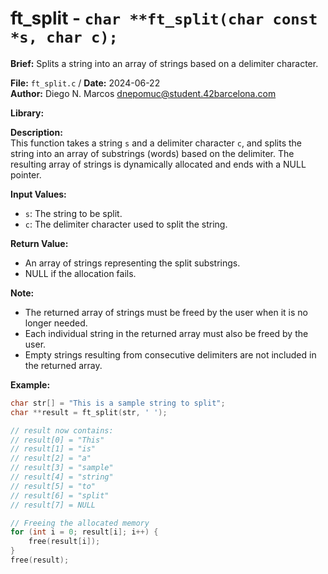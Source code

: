 # ft_split - `char **ft_split(char const *s, char c);`

**Brief:**
Splits a string into an array of strings based on a delimiter character.

**File:** `ft_split.c` / **Date:** 2024-06-22  
**Author:** Diego N. Marcos <dnepomuc@student.42barcelona.com>

**Library:**



**Description:**  
This function takes a string `s` and a delimiter character `c`, and splits the string into an array of substrings (words) based on the delimiter. The resulting array of strings is dynamically allocated and ends with a NULL pointer.

**Input Values:**
* `s`: The string to be split.
* `c`: The delimiter character used to split the string.

**Return Value:**
* An array of strings representing the split substrings.
* NULL if the allocation fails.

**Note:**
- The returned array of strings must be freed by the user when it is no longer needed.
- Each individual string in the returned array must also be freed by the user.
- Empty strings resulting from consecutive delimiters are not included in the returned array.

**Example:**
```c
char str[] = "This is a sample string to split";
char **result = ft_split(str, ' ');

// result now contains:
// result[0] = "This"
// result[1] = "is"
// result[2] = "a"
// result[3] = "sample"
// result[4] = "string"
// result[5] = "to"
// result[6] = "split"
// result[7] = NULL

// Freeing the allocated memory
for (int i = 0; result[i]; i++) {
    free(result[i]);
}
free(result);

